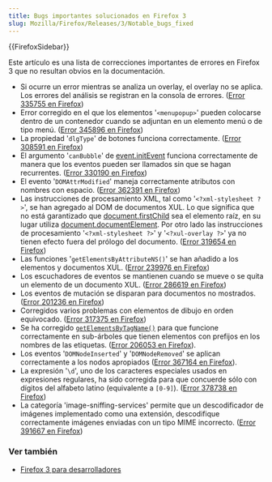 ```yaml
---
title: Bugs importantes solucionados en Firefox 3
slug: Mozilla/Firefox/Releases/3/Notable_bugs_fixed
---
```


{{FirefoxSidebar}}

Este artículo es una lista de correcciones importantes de errores en Firefox 3 que no resultan obvios en la documentación.

- Si ocurre un error mientras se analiza un overlay, el overlay no se aplica. Los errores del análisis se registran en la consola de errores. ([Error 335755 en Firefox](https://bugzil.la/335755))
- Error corregido en el que los elementos '`<menupopup>`' pueden colocarse dentro de un contenedor cuando se adjuntan en un elemento menú o de tipo menú. ([Error 345896 en Firefox](https://bugzil.la/345896))
- La propiedad '`dlgType`' de botones funciona correctamente. ([Error 308591 en Firefox](https://bugzil.la/308591))
- El argumento '`canBubble`' de [event.initEvent](/es/docs/Web/API/Event/initEvent) funciona correctamente de manera que los eventos pueden ser llamados sin que se hagan recurrentes. ([Error 330190 en Firefox](https://bugzil.la/330190))
- El evento '`DOMAttrModified`' maneja correctamente atributos con nombres con espacio. ([Error 362391 en Firefox](https://bugzil.la/362391))
- Las instrucciones de procesamiento XML, tal como '`<?xml-stylesheet ?>`', se han agregado al DOM de documentos XUL. Lo que significa que no está garantizado que [document.firstChild](/es/docs/Web/API/Node/firstChild) sea el elemento raíz, en su lugar utiliza [document.documentElement](/es/docs/Web/API/Document/documentElement). Por otro lado las instrucciones de procesamiento '`<?xml-stylesheet ?>`' y '`<?xul-overlay ?>`' ya no tienen efecto fuera del prólogo del documento. ([Error 319654 en Firefox](https://bugzil.la/319654))
- Las funciones '`getElementsByAttributeNS()`' se han añadido a los elementos y documentos XUL. ([Error 239976 en Firefox](https://bugzil.la/239976))
- Los escuchadores de eventos se mantienen cuando se mueve o se quita un elemento de un documento XUL. ([Error 286619 en Firefox](https://bugzil.la/286619))
- Los eventos de mutación se disparan para documentos no mostrados. ([Error 201236 en Firefox](https://bugzil.la/201236))
- Corregidos varios problemas con elementos de dibujo en orden equivocado. ([Error 317375 en Firefox](https://bugzil.la/317375))
- Se ha corregido [`getElementsByTagName()`](/es/docs/Web/API/Element/getElementsByTagName) para que funcione correctamente en sub-árboles que tienen elementos con prefijos en los nombres de las etiquetas. ([Error 206053 en Firefox](https://bugzil.la/206053)).
- Los eventos '`DOMNodeInserted`' y '`DOMNodeRemoved`' se aplican correctamente a los nodos apropiados ([Error 367164 en Firefox](https://bugzil.la/367164)).
- La expresión '`\d`', uno de los caracteres especiales usados en expresiones regulares, ha sido corregida para que concuerde sólo con dígitos del alfabeto latino (equivalente a `[0-9]`). ([Error 378738 en Firefox](https://bugzil.la/378738))
- La categoría 'image-sniffing-services' permite que un descodificador de imágenes implementado como una extensión, descodifique correctamente imágenes enviadas con un tipo MIME incorrecto. ([Error 391667 en Firefox](https://bugzil.la/391667))

### Ver también

- [Firefox 3 para desarrolladores](/es/Firefox_3_para_desarrolladores)
